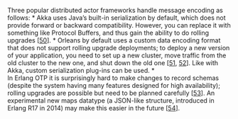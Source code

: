 
Three popular distributed actor frameworks handle message encoding as follows: *  Akka uses Java’s built-in serialization by default, which does not provide forward or backward
compatibility. However, you can replace it with something like Protocol Buffers, and thus gain the
ability to do rolling upgrades [[50](ch04.html#Boner2013tx)]. *  Orleans by default uses a custom data encoding format that does not support rolling upgrade
deployments; to deploy a new version of your application, you need to set up a new cluster, move
traffic from the old cluster to the new one, and shut down the old one
[[51](ch04.html#Bernstein2014tr),
[52](ch04.html#Orleans2015)].
Like with Akka, custom serialization plug-ins can be used. *  
  In Erlang OTP it is surprisingly hard to make changes to record schemas (despite the system
  having many features designed for high availability); rolling upgrades are possible but need to be
  planned carefully
  [[53](ch04.html#Mercer2007va)].
  An experimental new maps datatype (a JSON-like structure, introduced in Erlang R17 in 2014) may
  make this easier in the future [[54](ch04.html#Hebert2014uu)].